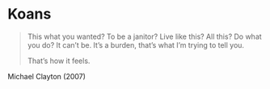 # Koans

> This what you wanted? To be a janitor? Live like this? All this? Do what you
> do? It can’t be. It’s a burden, that’s what I’m trying to tell you.
>
> That’s how it feels.

Michael Clayton (2007)
